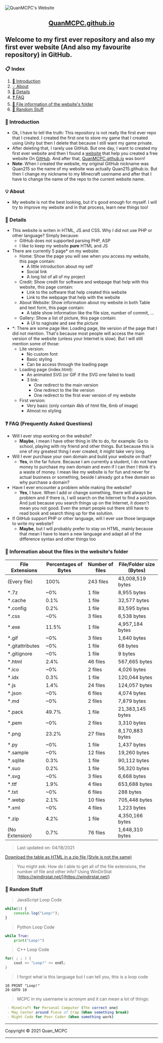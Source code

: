 <h1 style="text-align: center"></h1>

![QuanMCPC's Website](https://quanmcpc.github.io/website/image/social_preview_.png)

<p align="center">
    <a href="https://quanmcpc.github.io">
        <h2 align="center">QuanMCPC.github.io</h2>
    </a>
</p>

## Welcome to my first ever repository and also my first ever website (And also my favourite repository) in GitHub.
### 📋 Index
1. [📕 Introduction](#-introduction)
2. [💡 About](#-about)
3. [📖 Details](#-details)
4. [❓ FAQ](#-faq)
5. [📁 File information of the website's folder](#-file-information-of-the-website's-folder)
6. [👀 Random Stuff](#-random-stuff)
### 📕 Introduction
* Ok, I have to tell the truth: This repository is not really the first ever repo that I created. I created the first one to store my game that I created using Unity but then I delete that because I still want my game private.
* After deleting that, I rarely use GitHub. But one day, I want to created my first ever website and then I found a [website](https://medium.com/@svinkle/publish-and-share-your-own-website-for-free-with-github-2eff049a1cb5) that help you created a free website On [GitHub](https://github.com). And after that, [QuanMCPC.github.io](https://quanmcpc.github.io) was born!
* **Note**: When I created the website, my original GitHub nickname was Quan215 so the name of my website was actually Quan215.github.io. But then I change my nickname to my Minecraft username and after that I have to change the name of the repo to the current website name.
### 💡 About
- My website is not the best looking, but it's good enough for myself. I will try to improve my website and in that process, learn new things too!
### 📖 Details
- This website is writen in HTML, JS and CSS. Why I did not use PHP or other language? Simply because:
    - GitHub does not supported parsing PHP, ASP
    - I like to keep my website **pure** HTML and JS
- There are currently 5 page* on my website:
    - Home: Show the page you will see when you access my website, this page contain:
        - A little introduction about my self
        - Social link
        - A long list of all of my project
    - Credit: Show credit for software and webpage that help with this website, this page contain:
        - Link to the software that help created this website
        - Link to the webpage that help with the website
    - About Website: Show information about my website in both Table and text form, this page contain:
        - A table show information like the file size, number of commit, ...
    - Gallery: Show a list of picture, this page contain:
        - A UI to nagivate and see the picture
- *: There are some page like: Loading page, lite version of the page that I did not mention. That's because most people will access the main version of the website (unless your Internet is slow). But I will still mention some of those:
    - Lite version:
        - No custom font
        - Basic styling
        - Can be access through the loading page
    - Loading page (index.html):
        - An animated SVG (or GIF if the SVG one failed to load)
        - 3 link:
            - One redirect to the main version
            - One redirect to the lite version
            - One redirect to the first ever version of my website
    - First version:
        - Very basic (only contain 4kb of html file, 6mb of image)
        - Almost no styling
### ❓ FAQ (Frequently Asked Questions)
- Will I ever stop working on the website?
    - **Maybe**, I mean I have other thing in life to do, for example: Go to school, playing with my friend and other things. But because this is one of my greatest thing I ever created, it might take very long.
- Will I ever purchase your own domain and build your website on that?
    - **Yes**, in the far future. Because I am currently a student, I do not have money to purchase my own domain and even if I can then I think it's a waste of money. I mean like my website is for fun and never for actual business or something, beside I already got a free domain so why purchase a domain?
- Have I ever encounter a problem while making the website?
    - **Yes**, I have. When I add or change something, there will always be problem and if there is, I will search on the Internet to find a solution. And just because you search things up on the Internet, it doesn't mean you not good. Even the smart people out there still have to read book and search thing up for the solution.
- If GitHub support PHP or other language, will I ever use those language to write my website?
    - **Maybe**, but I will probably prefer to stay on HTML, mainly because that mean I have to learn a new language and adapt all of the difference syntax and other things too
### 📁 Information about the files in the website's folder
File Extensions | Percentages of Bytes | Number of files | File/Folder size (Bytes)
----------------|--------------------- |-----------------|--------------------------
(Every file)    | 100%                 | 243 files       | 43,008,519 bytes
*.7z            | ~0%                  | 1 file          | 8,955 bytes
*.cache         | 0.1%                 | 1 file          | 32,577 bytes
*.config        | 0.2%                 | 1 file          | 83,595 bytes
*.css           | ~0%                  | 3 files         | 6,538 bytes
*.exe           | 11.5%                | 1 file          | 4,957,184 bytes
*.gif           | ~0%                  | 3 files         | 1,640 bytes
*.gitattributes | ~0%                  | 1 file          | 68 bytes
*.gitignore     | ~0%                  | 1 file          | 9 bytes
*.html          | 2.4%                 | 46 files        | 567,665 bytes
*.ico           | ~0%                  | 2 files         | 4,026 bytes
*.idx           | 0.3%                 | 1 file          | 120,044 bytes
*.js            | 1.4%                 | 24 files        | 124,057 bytes
*.json          | ~0%                  | 6 files         | 4,074 bytes
*.md            | ~0%                  | 2 files         | 7,879 bytes
*.pack          | 49.7%                | 1 file          | 21,383,145 bytes
*.pem           | ~0%                  | 2 files         | 3,310 bytes
*.png           | 23.2%                | 27 files        | 8,170,883 bytes
*.py            | ~0%                  | 1 file          | 1,437 bytes
*.sample        | ~0%                  | 12 files        | 19,260 bytes
*.sqlite        | 0.3%                 | 1 file          | 90,112 bytes
*.suo           | 0.2%                 | 1 file          | 56,320 bytes
*.svg           | ~0%                  | 3 files         | 6,668 bytes
*.ttf           | 1.9%                 | 4 files         | 653,688 bytes
*.txt           | ~0%                  | 6 files         | 288 bytes
*.webp          | 2.1%                 | 10 files        | 705,448 bytes
*.xml           | ~0%                  | 4 files         | 1,223 bytes
*.zip           | 4.2%                 | 1 file          | 4,350,166 bytes
(No Extension)  | 0.7%                 | 76 files        | 1,648,310 bytes
> Last updated on: 04/18/2021

[Download the table as HTML in a zip file (Style is not the same)](https://drive.google.com/u/0/uc?id=1nvijtp61EX7gtisnjHCAEBkfgQKs-zTh&export=download)
> You might ask: How do I able to get all of the file extensions, the number of file and other info?
> Using WinDirStat [https://windirstat.net/](https://windirstat.net/)
### 👀 Random Stuff
> JavaScript Loop Code
```JavaScript
while(1) {
    console.log("Loop!");
}
```
> Python Loop Code
```Python
while True:
    print("Loop!")
```
> C++ Loop Code
```c++
for( ; ; ) {
    cout << "Loop!" << endl;
}
```
> I forgot what is this language but I can tell you, this is a loop code
```basic
10 PRINT "Loop!"
20 GOTO 10
```
> MCPC in my username is acronym and it can mean a lot of things:
```nim
 - MineCraft for Personal Computer (The correct one)
 - May Center around Piece of Crap (When something break)
 - Might Code for Poor Coder (When something work)
```
***
Copyright &copy; 2021 Quan_MCPC
***

